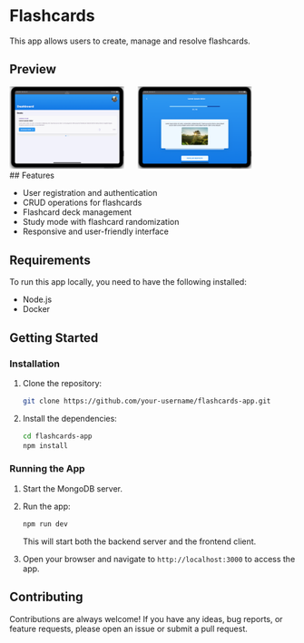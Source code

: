 # Flashcards

This app allows users to create, manage and resolve flashcards.

## Preview

<div style="width: 100%;">
   <img src='./public/first-screenshot.png' style="width:40%; padding-right: 10px;" />
   <img src='./public/second-screenshot.png' style="width:40%; padding-left: 10px;" />
</div>
## Features

-  User registration and authentication
-  CRUD operations for flashcards
-  Flashcard deck management
-  Study mode with flashcard randomization
-  Responsive and user-friendly interface

## Requirements

To run this app locally, you need to have the following installed:

-  Node.js
-  Docker

## Getting Started

### Installation

1. Clone the repository:

   ```bash
   git clone https://github.com/your-username/flashcards-app.git
   ```

2. Install the dependencies:

   ```bash
   cd flashcards-app
   npm install
   ```

### Running the App

1. Start the MongoDB server.

2. Run the app:

   ```bash
   npm run dev
   ```

   This will start both the backend server and the frontend client.

3. Open your browser and navigate to `http://localhost:3000` to access the app.

## Contributing

Contributions are always welcome! If you have any ideas, bug reports, or feature requests, please open an issue or submit a pull request.
